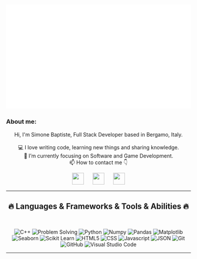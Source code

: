 ![Typing SVG](https://github.com/Silimim/Silimim/blob/main/assets/silimim.gif)

### About me:

<p align="center">
  Hi, I'm Simone Baptiste, Full Stack Developer based in Bergamo, Italy.
  <br>
  <br>
  💻 I love writing code, learning new things and sharing knowledge.
  <br>
  🎯 I’m currently focusing on Software and Game Development. 
  <br>
  📫 How to contact me 👇
</p>
<p align="center">
<a style="padding: 0 10px 0 10px" href="https://www.linkedin.com/in/simone-baptiste-5b5668199/"><img height="32" width="32" src="https://cdn.simpleicons.org/linkedin" /></a> <a style="padding: 0 10px 0 10px" href="https://www.instagram.com/simone_baptiste/"><img height="32" width="32" src="https://cdn.simpleicons.org/instagram" /></a> <a style="padding: 0 10px 0 10px" href="mailto:baptistesimone19@gmail.com"><img height="32" width="32" src="https://cdn.simpleicons.org/gmail" /></a>
</p>
<hr>
<h2 align="center">🔥 Languages & Frameworks & Tools & Abilities 🔥</h2><br>
<p align="center">
  <img title="C++" height="25" src="images/cpp.svg"></code>
  <img title="Problem Solving" height="25" src="images/problemSolving.png">
  <img title="Python" height="25" src="images/python-original.svg">
  <img title="Numpy" height="25" src="images/numpy.svg">
  <img title="Pandas" height="25" src="images/pandas.svg">
  <img title="Matplotlib" height="25" src="images/matplotlib.svg">
  <img title="Seaborn" height="25" src="images/seaborn.svg">
  <img title="Scikit Learn" height="25" src="images/Scikit_learn.svg">
  <img title="HTML5" height="25" src="images/html5.svg">
  <img title="CSS" height="25" src="images/css.svg">
  <img title="Javascript" height="25" src="images/javascript.svg">
  <img title="JSON" height="25" src="images/json.svg">
  <img title="Git" height="25" src="images/git-original.svg">
  <img title="GitHub" height="25" src="images/github.svg">
  <img title="Visual Studio Code" height="25" src="images/vscode.png">
</p>
<hr>